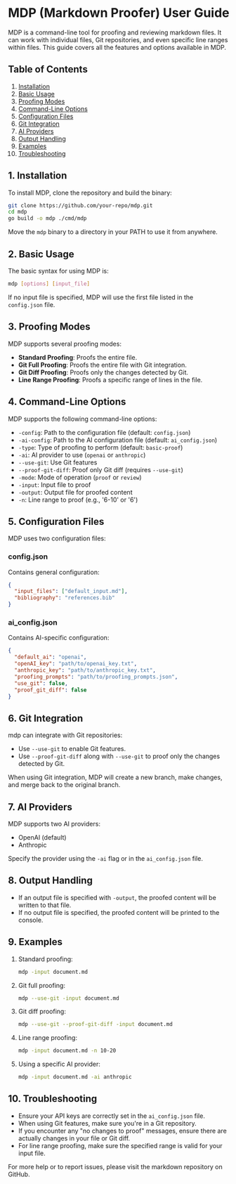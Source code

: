 # MDP (Markdown Proofer) User Guide

MDP is a command-line tool for proofing and reviewing markdown files. It can work with individual files, Git repositories, and even specific line ranges within files. This guide covers all the features and options available in MDP.

## Table of Contents

1. [Installation](#installation)
2. [Basic Usage](#basic-usage)
3. [Proofing Modes](#proofing-modes)
4. [Command-Line Options](#command-line-options)
5. [Configuration Files](#configuration-files)
6. [Git Integration](#git-integration)
7. [AI Providers](#ai-providers)
8. [Output Handling](#output-handling)
9. [Examples](#examples)
10. [Troubleshooting](#troubleshooting)

## 1. Installation

To install MDP, clone the repository and build the binary:

```bash
git clone https://github.com/your-repo/mdp.git
cd mdp
go build -o mdp ./cmd/mdp
```

Move the `mdp` binary to a directory in your PATH to use it from anywhere.

## 2. Basic Usage

The basic syntax for using MDP is:

```bash
mdp [options] [input_file]
```

If no input file is specified, MDP will use the first file listed in the `config.json` file.

## 3. Proofing Modes

MDP supports several proofing modes:

- **Standard Proofing**: Proofs the entire file.
- **Git Full Proofing**: Proofs the entire file with Git integration.
- **Git Diff Proofing**: Proofs only the changes detected by Git.
- **Line Range Proofing**: Proofs a specific range of lines in the file.

## 4. Command-Line Options

MDP supports the following command-line options:

- `-config`: Path to the configuration file (default: `config.json`)
- `-ai-config`: Path to the AI configuration file (default: `ai_config.json`)
- `-type`: Type of proofing to perform (default: `basic-proof`)
- `-ai`: AI provider to use (`openai` or `anthropic`)
- `--use-git`: Use Git features
- `--proof-git-diff`: Proof only Git diff (requires `--use-git`)
- `-mode`: Mode of operation (`proof` or `review`)
- `-input`: Input file to proof
- `-output`: Output file for proofed content
- `-n`: Line range to proof (e.g., '6-10' or '6')

## 5. Configuration Files

MDP uses two configuration files:

### config.json

Contains general configuration:

```json
{
  "input_files": ["default_input.md"],
  "bibliography": "references.bib"
}
```

### ai_config.json

Contains AI-specific configuration:

```json
{
  "default_ai": "openai",
  "openAI_key": "path/to/openai_key.txt",
  "anthropic_key": "path/to/anthropic_key.txt",
  "proofing_prompts": "path/to/proofing_prompts.json",
  "use_git": false,
  "proof_git_diff": false
}
```

## 6. Git Integration

mdp can integrate with Git repositories:

- Use `--use-git` to enable Git features.
- Use `--proof-git-diff` along with `--use-git` to proof only the changes detected by Git.

When using Git integration, MDP will create a new branch, make changes, and merge back to the original branch.

## 7. AI Providers

MDP supports two AI providers:

- OpenAI (default)
- Anthropic

Specify the provider using the `-ai` flag or in the `ai_config.json` file.

## 8. Output Handling

- If an output file is specified with `-output`, the proofed content will be written to that file.
- If no output file is specified, the proofed content will be printed to the console.

## 9. Examples

1. Standard proofing:
   ```bash
   mdp -input document.md
   ```

2. Git full proofing:
   ```bash
   mdp --use-git -input document.md
   ```

3. Git diff proofing:
   ```bash
   mdp --use-git --proof-git-diff -input document.md
   ```

4. Line range proofing:
   ```bash
   mdp -input document.md -n 10-20
   ```

5. Using a specific AI provider:
   ```bash
   mdp -input document.md -ai anthropic
   ```

## 10. Troubleshooting

- Ensure your API keys are correctly set in the `ai_config.json` file.
- When using Git features, make sure you're in a Git repository.
- If you encounter any "no changes to proof" messages, ensure there are actually changes in your file or Git diff.
- For line range proofing, make sure the specified range is valid for your input file.

For more help or to report issues, please visit the markdown repository on GitHub.
